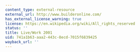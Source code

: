 ```yaml
---
content_type: external-resource
external_url: http://www.builderonline.com/
has_external_license_warning: true
license: https://en.wikipedia.org/wiki/All_rights_reserved
status: ''
title: Live/Work 2001
uid: 741a1b63-aaa2-443c-8ecd-7015f6839425
wayback_url: ''
---
```

